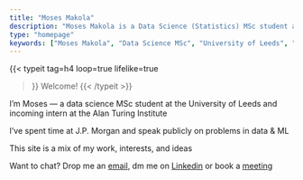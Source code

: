 ```yaml
---
title: "Moses Makola"
description: "Moses Makola is a Data Science (Statistics) MSc student at the University of Leeds. He specializes in ethical machine learning, healthcare analytics, and AI-driven voice technology for African languages."
type: "homepage"
keywords: ["Moses Makola", "Data Science MSc", "University of Leeds", "Machine Learning", "Ethical AI", "Healthcare AI", "Voice Translation", "UK Black Tech"]
---
```

{{< typeit
    tag=h4
    loop=true
    lifelike=true
>}}
Welcome!
{{< /typeit >}}

I’m Moses — a data science MSc student at the University of Leeds and incoming intern at the Alan Turing Institute

I’ve spent time at J.P. Morgan and speak publicly on problems in data & ML


This site is a mix of my work, interests, and ideas


Want to chat? Drop me an [email](mailto:mail@mosesmakola.com), dm me on [Linkedin](https://linkedin.com/in/moses-makola) or book a [meeting](https://calendly.com/moses-makola/30min)